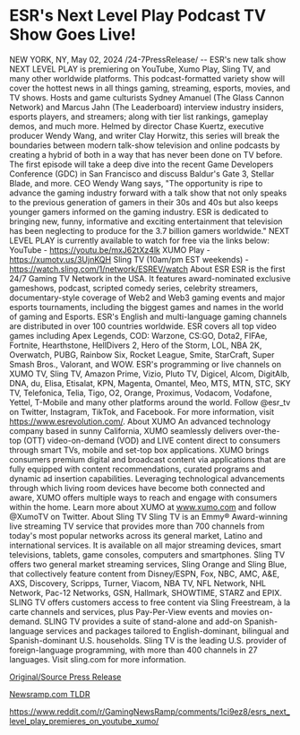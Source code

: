# ESR's Next Level Play Podcast TV Show Goes Live!

NEW YORK, NY, May 02, 2024 /24-7PressRelease/ -- ESR's new talk show NEXT LEVEL PLAY is premiering on YouTube, Xumo Play, Sling TV, and many other worldwide platforms. This podcast-formatted variety show will cover the hottest news in all things gaming, streaming, esports, movies, and TV shows. Hosts and game culturists Sydney Amanuel (The Glass Cannon Network) and Marcus Jahn (The Leaderboard) interview industry insiders, esports players, and streamers; along with tier list rankings, gameplay demos, and much more. Helmed by director Chase Kuertz, executive producer Wendy Wang, and writer Clay Horwitz, this series will break the boundaries between modern talk-show television and online podcasts by creating a hybrid of both in a way that has never been done on TV before. The first episode will take a deep dive into the recent Game Developers Conference (GDC) in San Francisco and discuss Baldur's Gate 3, Stellar Blade, and more.  CEO Wendy Wang says, "The opportunity is ripe to advance the gaming industry forward with a talk show that not only speaks to the previous generation of gamers in their 30s and 40s but also keeps younger gamers informed on the gaming industry. ESR is dedicated to bringing new, funny, informative and exciting entertainment that television has been neglecting to produce for the 3.7 billion gamers worldwide."  NEXT LEVEL PLAY is currently available to watch for free via the links below:  YouTube - https://youtu.be/mxJ62tXz4lk XUMO Play - https://xumotv.us/3UjnKQH Sling TV (10am/pm EST weekends) - https://watch.sling.com/1/network/ESREV/watch  About ESR  ESR is the first 24/7 Gaming TV Network in the USA. It features award-nominated exclusive gameshows, podcast, scripted comedy series, celebrity streamers, documentary-style coverage of Web2 and Web3 gaming events and major esports tournaments, including the biggest games and names in the world of gaming and Esports. ESR's English and multi-language gaming channels are distributed in over 100 countries worldwide.  ESR covers all top video games including Apex Legends, COD: Warzone, CS:GO, Dota2, FIFAe, Fortnite, Hearthstone, HellDivers 2, Hero of the Storm, LOL, NBA 2K, Overwatch, PUBG, Rainbow Six, Rocket League, Smite, StarCraft, Super Smash Bros., Valorant, and WOW.  ESR's programming or live channels on XUMO TV, Sling TV, Amazon Prime, Vizio, Pluto TV, Digicel, Alcom, DigitAlb, DNA, du, Elisa, Etisalat, KPN, Magenta, Omantel, Meo, MTS, MTN, STC, SKY TV, Telefonica, Telia, Tigo, O2, Orange, Proximus, Vodacom, Vodafone, Yettel, T-Mobile and many other platforms around the world. Follow @esr_tv on Twitter, Instagram, TikTok, and Facebook. For more information, visit https://www.esrevolution.com/.  About XUMO An advanced technology company based in sunny California, XUMO seamlessly delivers over-the-top (OTT) video-on-demand (VOD) and LIVE content direct to consumers through smart TVs, mobile and set-top box applications. XUMO brings consumers premium digital and broadcast content via applications that are fully equipped with content recommendations, curated programs and dynamic ad insertion capabilities. Leveraging technological advancements through which living room devices have become both connected and aware, XUMO offers multiple ways to reach and engage with consumers within the home. Learn more about XUMO at www.xumo.com and follow @XumoTV on Twitter.  About Sling TV Sling TV is an Emmy® Award-winning live streaming TV service that provides more than 700 channels from today's most popular networks across its general market, Latino and international services. It is available on all major streaming devices, smart televisions, tablets, game consoles, computers and smartphones. Sling TV offers two general market streaming services, Sling Orange and Sling Blue, that collectively feature content from Disney/ESPN, Fox, NBC, AMC, A&E, AXS, Discovery, Scripps, Turner, Viacom, NBA TV, NFL Network, NHL Network, Pac-12 Networks, GSN, Hallmark, SHOWTIME, STARZ and EPIX. SLING TV offers customers access to free content via Sling Freestream, à la carte channels and services, plus Pay-Per-View events and movies on-demand. SLING TV provides a suite of stand-alone and add-on Spanish-language services and packages tailored to English-dominant, bilingual and Spanish-dominant U.S. households. Sling TV is the leading U.S. provider of foreign-language programming, with more than 400 channels in 27 languages. Visit sling.com for more information. 

[Original/Source Press Release](https://www.24-7pressrelease.com/press-release/510536/esrs-next-level-play-podcast-tv-show-goes-live)
                    

[Newsramp.com TLDR](None) 

https://www.reddit.com/r/GamingNewsRamp/comments/1ci9ez8/esrs_next_level_play_premieres_on_youtube_xumo/